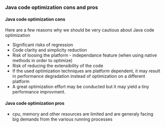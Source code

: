 <h3>Java code optimization cons and pros</h3>
<h4>Java code optimization cons</h4>
Here are a few reasons why we should be very cautious about Java code optimization

<ul>
	<li>
		Significant risks of regression
	</li>
	<li>
		Code clarity and simplicity reduction
	</li>
	<li>
		Risk of loosing the platform - independance feature (when using native methods in order to optimize)
	</li>
	<li>Risk of reducing the extensibility of the code </li>
	<li>If the used optimization techniques are platform dependent, it may result in performance degradation instead of optimization on a different platform</li>
	<li>A great optimization effort may be conducted but it may yield a tiny performance improvment.</li>
</ul>

<h4>Java code optimization pros</h4>
<ul>
	<li>cpu, memory and other resources are limited and are generaly facing big demands from the various running processes</li>
</ul>
